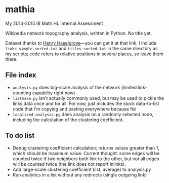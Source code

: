 mathia
======

My 2014-2015 IB Math HL Internal Assessment

Wikipedia network topography analysis, written in Python. No title yet.

Dataset thanks to [Henry Haselgrove](http://haselgrove.id.au/wikipedia.htm)––you can get it at that link. I include `links-simple-sorted.txt` and `titles-sorted.txt` in the same directory as my scripts; code refers to relative positions in several places, so leave them there.

## File index

+ `analysis.py` does big-scale analysis of the network (limited link-counting capability right now)
+ `listmake.py` isn't actually commonly used, but may be used to pickle the links data once and for all. For now, just includes the stock data-to-list code that I'm copying and pasting everywhere because fisi
+ `localized-analysis.py` does analysis on a randomly selected node, including the calculation of the clustering coefficient.


## To do list

+ Debug clustering coefficient calculation; returns values greater than 1, which should be maximum value. Current thought: some edges will be counted twice if two neighbors both link to the other, but not all edges will be counted twice (the link does not report inlinks).
+ Add large-scale clustering coefficient (list, average) to analysis.py
+ Run analytics in a list without any redirects (single outgoing link)
